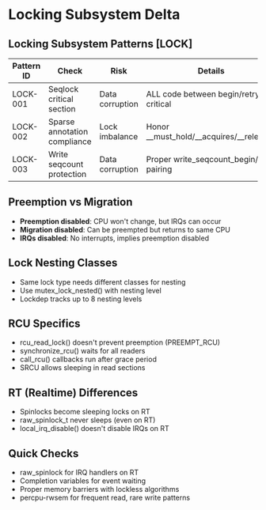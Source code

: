 # Locking Subsystem Delta

## Locking Subsystem Patterns [LOCK]

| Pattern ID | Check | Risk | Details |
|------------|-------|------|---------|
| LOCK-001 | Seqlock critical section | Data corruption | ALL code between begin/retry is critical |
| LOCK-002 | Sparse annotation compliance | Lock imbalance | Honor __must_hold/__acquires/__releases |
| LOCK-003 | Write seqcount protection | Data corruption | Proper write_seqcount_begin/end pairing |

## Preemption vs Migration
- **Preemption disabled**: CPU won't change, but IRQs can occur
- **Migration disabled**: Can be preempted but returns to same CPU
- **IRQs disabled**: No interrupts, implies preemption disabled

## Lock Nesting Classes
- Same lock type needs different classes for nesting
- Use mutex_lock_nested() with nesting level
- Lockdep tracks up to 8 nesting levels

## RCU Specifics
- rcu_read_lock() doesn't prevent preemption (PREEMPT_RCU)
- synchronize_rcu() waits for all readers
- call_rcu() callbacks run after grace period
- SRCU allows sleeping in read sections

## RT (Realtime) Differences
- Spinlocks become sleeping locks on RT
- raw_spinlock_t never sleeps (even on RT)
- local_irq_disable() doesn't disable IRQs on RT

## Quick Checks
- raw_spinlock for IRQ handlers on RT
- Completion variables for event waiting
- Proper memory barriers with lockless algorithms
- percpu-rwsem for frequent read, rare write patterns
